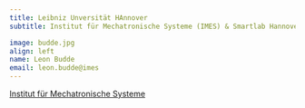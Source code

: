 ```yaml
---
title: Leibniz Unversität HAnnover
subtitle: Institut für Mechatronische Systeme (IMES) & Smartlab Hannover

image: budde.jpg
align: left
name: Leon Budde
email: leon.budde@imes
---
```


[Institut für Mechatronische Systeme](https://www.imes.uni-hannover.de/de/institut/team/m-sc-leon-budde)
